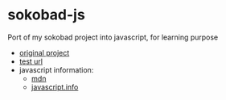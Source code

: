 # sokobad-js
Port of my sokobad project into javascript, for learning purpose

- [original project](https://github.com/vsiles/sokobad)
- [test url](https://vsiles.github.io/sokobad-js/)
- javascript information:
    - [mdn](https://developer.mozilla.org/fr/docs/Games/Workflows/2D_Breakout_game_pure_JavaScript)
    - [javascript.info](https://javascript.info/)